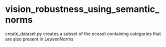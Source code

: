 # vision_robustness_using_semantic_norms

create_dataset.py creates a subset of the ecoset containing categories that are also present in LeuvenNorms
